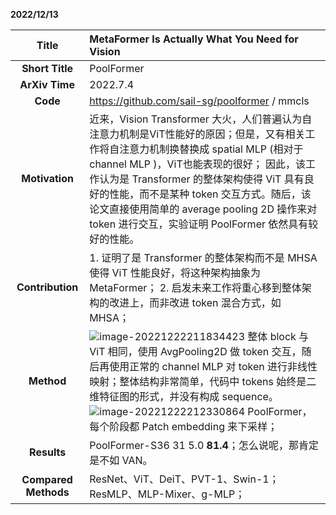 **2022/12/13**

|        Title         | MetaFormer Is Actually What You Need for Vision              |
| :------------------: | :----------------------------------------------------------- |
|   **Short Title**    | PoolFormer                                                   |
|    **ArXiv Time**    | 2022.7.4                                                     |
|       **Code**       | https://github.com/sail-sg/poolformer / mmcls                |
|    **Motivation**    | 近来，Vision Transformer 大火，人们普遍认为自注意力机制是ViT性能好的原因；但是，又有相关工作将自注意力机制换替换成 spatial MLP (相对于 channel MLP )，ViT也能表现的很好； 因此，该工作认为是 Transformer 的整体架构使得 ViT 具有良好的性能，而不是某种 token 交互方式。随后，该论文直接使用简单的 average pooling 2D 操作来对 token 进行交互，实验证明 PoolFormer 依然具有较好的性能。 |
|   **Contribution**   | 1. 证明了是 Transformer 的整体架构而不是 MHSA 使得 ViT 性能良好，将这种架构抽象为 MetaFormer； 2. 启发未来工作将重心移到整体架构的改进上，而非改进 token 混合方式，如MHSA； |
|      **Method**      | ![image-20221222211834423](file://E:/0-Literature/paper-read-2022/pics/image-20221222211834423.png?lastModify=1671766086?lastModify=1671766086) 整体 block 与 ViT 相同，使用 AvgPooling2D 做 token 交互，随后再使用正常的 channel MLP 对 token 进行非线性映射；整体结构非常简单，代码中 tokens 始终是二维特征图的形式，并没有构成 sequence。 ![image-20221222212330864](file://E:/0-Literature/paper-read-2022/pics/image-20221222212330864.png?lastModify=1671766086?lastModify=1671766086) PoolFormer，每个阶段都 Patch embedding 来下采样； |
|     **Results**      | PoolFormer-S36 31 5.0 **81.4**；怎么说呢，那肯定是不如 VAN。 |
| **Compared Methods** | ResNet、ViT、DeiT、PVT-1、Swin-1； ResMLP、MLP-Mixer、g-MLP； |



